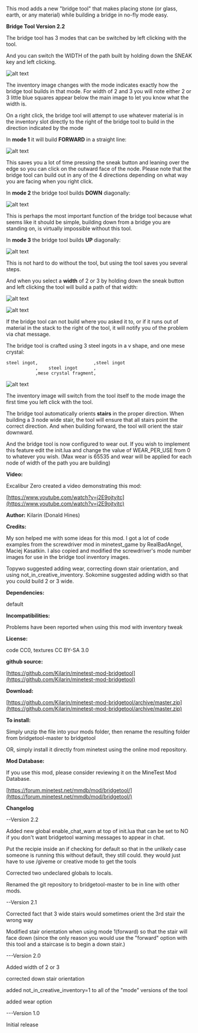 This mod adds a new "bridge tool" that makes placing stone (or glass, earth, or any material) while building a bridge in no-fly mode easy.

**Bridge Tool Version 2.2**

The bridge tool has 3 modes that can be switched by left clicking with the tool.<p>
And you can switch the WIDTH of the path built by holding down the SNEAK key and left clicking.<p>
![alt text](http://i61.tinypic.com/2uqf6f8.png "image")<p>
The inventory image changes with the mode indicates exactly how the bridge tool builds in that mode.  For width of 2 and 3 you will note either 2 or 3 little blue squares appear below the main image to let you know what the width is.

On a right click, the bridge tool will attempt to use whatever material is in the inventory slot directly to the right of the bridge tool to build in the direction indicated by the mode

In **mode 1** it will build **FORWARD** in a straight line:<p>
![alt text](http://i58.tinypic.com/f42t0.png "image")<p>
This saves you a lot of time pressing the sneak button and leaning over the edge so you can click on the outward face of the node.  Please note that the bridge tool can build out in any of the 4 directions depending on what way you are facing when you right click.

In **mode 2** the bridge tool builds **DOWN** diagonally:<p>
![alt text](http://i57.tinypic.com/296kizk.png "image")<p>
This is perhaps the most important function of the bridge tool because what seems like it should be simple, building down from a bridge you are standing on, is virtually impossible without this tool.

In **mode 3** the bridge tool builds **UP** diagonally:<p>
![alt text](http://i58.tinypic.com/28l4duq.png "image")<p>
This is not hard to do without the tool, but using the tool saves you several steps.

And when you select a **width** of 2 or 3 by holding down the sneak button and left clicking the tool will build a path of that width:<p>
![alt text](http://i57.tinypic.com/s2wv3p.png "image")<p>
![alt text](http://i58.tinypic.com/mwpn5w.png "image")

If the bridge tool can not build where you asked it to, or if it runs out of material in the stack to the right of the tool, it will notify you of the problem via chat message.

The bridge tool is crafted using 3 steel ingots in a v shape, and one mese crystal:<p>
```
steel ingot,                     ,steel ingot
           ,    steel ingot      ,
           ,mese crystal fragment,
```
![alt text](http://i57.tinypic.com/1zgay6f.png "image")<p>
The inventory image will switch from the tool itself to the mode image the first time you left click with the tool.

The bridge tool automatically orients **stairs** in the proper direction.  When building a 3 node wide stair, the tool will ensure that all stairs point the correct direction.  And when building forward, the tool will orient the stair downward.

And the bridge tool is now configured to wear out.  If you wish to implement this feature edit the init.lua and change the value of WEAR_PER_USE from 0 to whatever you wish.  (Max wear is 65535 and wear will be applied for each node of width of the path you are building)

**Video:**<p>
Excalibur Zero created a video demonstrating this mod:<p>
[https://www.youtube.com/watch?v=j2E9ojtyitc](https://www.youtube.com/watch?v=j2E9ojtyitc)

**Author:** Kilarin (Donald Hines)

**Credits:**<p>
My son helped me with some ideas for this mod.  I got a lot of code examples from the screwdriver mod in minetest_game by RealBadAngel, Maciej Kasatkin.  I also copied and modified the screwdriver's mode number images for use in the bridge tool inventory images.<p>
Topywo suggested adding wear, correcting down stair orientation, and using not_in_creative_inventory.  Sokomine suggested adding width so that you could build 2 or 3 wide.

**Dependencies:**<p>
default

**Incompatibilities:**<p>
Problems have been reported when using this mod with inventory tweak

**License:**<p>
code CC0, textures CC BY-SA 3.0

**github source:**<p>
[https://github.com/Kilarin/minetest-mod-bridgetool](https://github.com/Kilarin/minetest-mod-bridgetool)

**Download:**<p>
[https://github.com/Kilarin/minetest-mod-bridgetool/archive/master.zip](https://github.com/Kilarin/minetest-mod-bridgetool/archive/master.zip)

**To install:**<p>
Simply unzip the file into your mods folder, then rename the resulting folder from bridgetool-master to bridgetool<p>
OR, simply install it directly from minetest using the online mod repository.

**Mod Database:**<p>
If you use this mod, please consider reviewing it on the MineTest Mod Database.<p>
[https://forum.minetest.net/mmdb/mod/bridgetool/](https://forum.minetest.net/mmdb/mod/bridgetool/)

**Changelog**<p>
--Version 2.2<p>
Added new global enable_chat_warn at top of init.lua that can be set to NO if you don't want bridgetool warning messages to appear in chat.<p>
Put the recipie inside an if checking for default so that  in the unlikely case someone is running this without default, they still could.  they would just have to use /giveme or creative mode to get the tools<p>
Corrected two undeclared globals to locals.<p>
Renamed the git repository to bridgetool-master to be in line with other mods.

--Version 2.1<p>
Corrected fact that 3 wide stairs would sometimes orient the 3rd stair the wrong way<p>
Modified stair orientation when using mode 1(forward) so that the stair will face down (since the only reason you would use the "forward" option with this tool and a staircase is to begin a down stair.)

---Version 2.0<p>
Added width of 2 or 3<p>
corrected down stair orientation<p>
added not_in_creative_inventory=1 to all of the "mode" versions of the tool<p>
added wear option

---Version 1.0<p>
Initial release